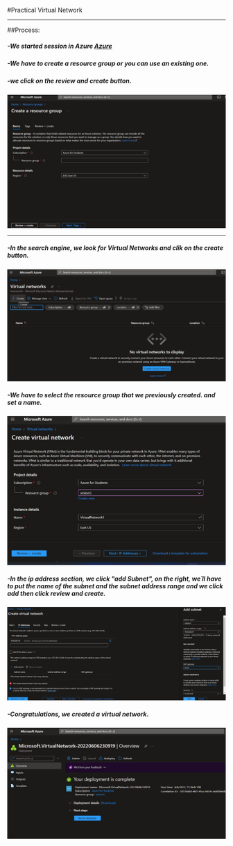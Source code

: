 #Practical Virtual Network

----------------------------------------------------------------
##Process:
##### -We started session in Azure [Azure](https://www.portal.azure.com)
##### -We have to create a resource group or you can use an existing one.
##### -we click on the review and create button.
![resource](img/1create-resource.jpg)

---------------
##### -In the search engine, we look for Virtual Networks and clik on the create button.
![Virtual Network](img/1VirtualNetwoork.jpg)
##### -We have to select the resource group that we previously created. and set a name.
![Virtual Network](img/2VirtualNetwoork.jpg)
##### -In the ip address section, we click "add Subnet", on the right, we´ll have to put the name of the subnet and the subnet address range and we click add then click review and create.
![Virtual Network](img/5VirtualNetwoork.jpg)
##### -Congratulations, we created a virtual network.
![Virtual Network](img/6VirtualNetwoork.jpg)

